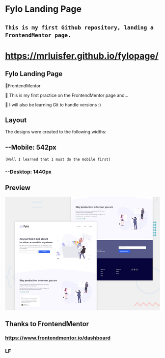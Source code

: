# Fylo Landing Page

## `This is my first Github repository, landing a FrontendMentor page.`

# https://mrluisfer.github.io/fylopage/

## Fylo Landing Page

📌FrontendMentor

📌 This is my first practice on the FrontendMentor page and...

🌟 I will also be learning Git to handle versions :)

## Layout

The designs were created to the following widths:

## --Mobile: 542px

`(Well I learned that I must do the mobile first)`

### --Desktop: 1440px

## Preview

![Fylo-Preview](./desktop-preview.jpg)

## Thanks to FrontendMentor

### https://www.frontendmentor.io/dashboard

### LF
